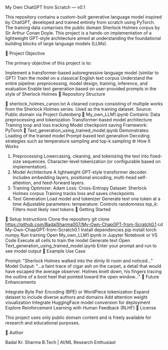 My Own ChatGPT from Scratch — v0.1

This repository contains a custom-built generative language model inspired by ChatGPT, developed and trained entirely from scratch using PyTorch. The training data comprises the public domain Sherlock Holmes corpus by Sir Arthur Conan Doyle. This project is a hands-on implementation of a lightweight GPT-style architecture aimed at understanding the foundational building blocks of large language models (LLMs).

🎯 Project Objective

The primary objective of this project is to:

Implement a transformer-based autoregressive language model (similar to GPT)
Train the model on a classical English text corpus
Understand the entire pipeline: preprocessing, model design, training, inference, and evaluation
Enable text generation based on user-provided prompts in the style of Sherlock Holmes
📂 Repository Structure

🔹 sherlock_holmes_canon.txt
A cleaned corpus consisting of multiple works from the Sherlock Holmes series.
Used as the training dataset.
Source: Public domain via Project Gutenberg
🔹 My_own_LLM1.ipynb
Contains:
Data preprocessing and tokenization
Transformer-based model architecture
Training loop and loss tracking
Model checkpoint saving
Framework: PyTorch
🔹 Text_generation_using_trained_model.ipynb
Demonstrates:
Loading of the trained model
Prompt-based text generation
Decoding strategies such as temperature sampling and top-k sampling
⚙️ How It Works

1. Preprocessing
Lowercasing, cleaning, and tokenizing the text into fixed-size sequences.
Character-level tokenization (or configurable based on implementation).
2. Model Architecture
A lightweight GPT-style transformer decoder.
Includes embedding layers, positional encoding, multi-head self-attention, and feed-forward layers.
3. Training
Optimizer: Adam
Loss: Cross-Entropy
Dataset: Sherlock Holmes corpus
Training tracks loss and saves checkpoints
4. Text Generation
Load model and tokenizer
Generate text one token at a time
Adjustable parameters:
temperature: Controls randomness
top_k: Filters most likely next tokens
🚀 Getting Started

🔧 Setup Instructions
Clone the repository
git clone https://github.com/BadalSharma007/My-Own-ChapGPT-from-Scratch0.1
cd My-Own-ChapGPT-from-Scratch0.1
Install dependencies
pip install torch numpy
Run training
Open My_own_LLM1.ipynb in Jupyter Notebook or VS Code
Execute all cells to train the model
Generate text
Open Text_generation_using_trained_model.ipynb
Enter your prompt and run to see model output
📌 Example Use Case

Prompt: "Sherlock Holmes walked into the dimly lit room and noticed..."
Model Output:
"...a faint trace of cigar ash on the carpet, a detail that would have escaped the average observer. Holmes knelt down, his fingers tracing the outline of a boot heel that pointed toward the open window..."
🧭 Future Enhancements

Integrate Byte Pair Encoding (BPE) or WordPiece tokenization
Expand dataset to include diverse authors and domains
Add attention weight visualization
Integrate HuggingFace model conversion for deployment
Explore Reinforcement Learning with Human Feedback (RLHF)
📄 License

This project uses only public domain content and is freely available for research and educational purposes.

👤 Author

Badal Kr. Sharma
B.Tech | AI/ML Research Enthusiast
